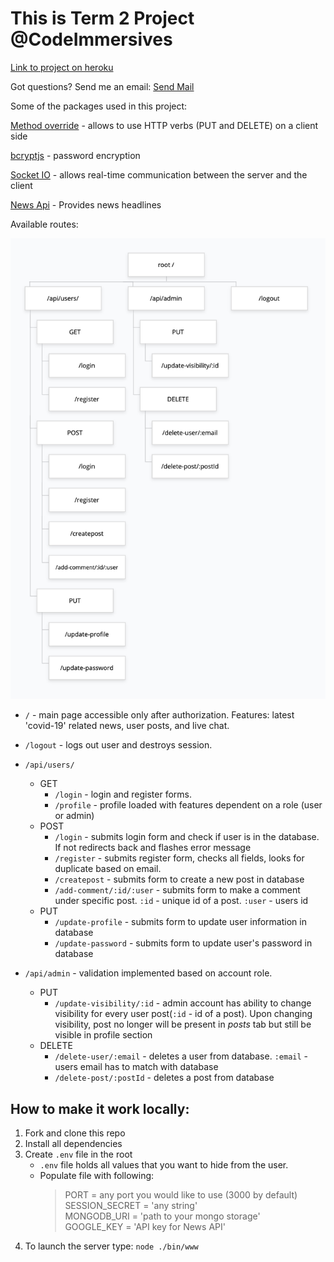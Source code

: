 # This is Term 2 Project @CodeImmersives

[Link to project on heroku](https://nikocode-term2-project.herokuapp.com)

<p>
Got questions? Send me an email:
<a href="mailto:nikolay.kim@codeimmersives.com?Subject=Hello" target="_top">Send Mail</a>
</p>

Some of the packages used in this project: 

[Method override](https://www.npmjs.com/package/method-override) - allows to use HTTP verbs (PUT and DELETE) on a client side

[bcryptjs](https://www.npmjs.com/package/bcryptjs) - password encryption

[Socket IO](socket.io) - allows real-time communication between the server and the client

[News Api](https://newsapi.org) - Provides news headlines

Available routes:
   <p align="center">
   <img src="public/images/map.png">
   </p>
   
   * `/` - main page accessible only after authorization. Features: latest 'covid-19' related news, user posts, and live chat.
   * `/logout` - logs out user and destroys session.

   * `/api/users/` 
      * GET
         * `/login` - login and register forms.
         * `/profile` - profile loaded with features dependent on a role (user or admin)
      * POST
         * `/login` - submits login form and check if user is in the database. If not redirects back and flashes error message
         * `/register` - submits register form, checks all fields, looks for duplicate based on email.
         * `/createpost` - submits form to create a new post in database
         * `/add-comment/:id/:user` - submits form to make a comment under specific post. `:id` - unique id of a post. `:user` - users id
      * PUT
         * `/update-profile` - submits form to update user information in database
         * `/update-password` - submits form to update user's password in database
   
   * `/api/admin` - validation implemented based on account role. 
      * PUT
         * `/update-visibility/:id` - admin account has ability to change visibility for every user post(`:id` - id of a post). Upon changing visibility, post no longer will be present in *posts* tab but still be visible in profile section
      * DELETE
         * `/delete-user/:email` - deletes a user from database. `:email` - users email has to match with database
         * `/delete-post/:postId` - deletes a post from database

## How to make it work locally:
   1. Fork and clone this repo
   2. Install all dependencies
   3. Create `.env` file in the root
      * `.env` file holds all values that you want to hide from the user. 
      * Populate file with following: 
         >PORT = any port you would like to use (3000 by default)<br>
         >SESSION_SECRET = 'any string' <br>
         >MONGODB_URI = 'path to your mongo storage' <br>
         >GOOGLE_KEY = 'API key for News API'
   4. To launch the server type: `node ./bin/www`